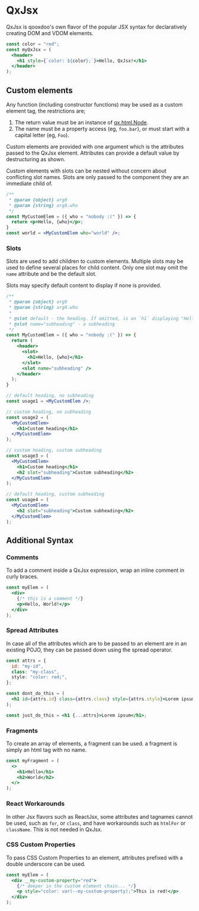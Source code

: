 # QxJsx

QxJsx is qooxdoo's own flavor of the popular JSX syntax for declaratively
creating DOM and VDOM elements.

```jsx
const color = "red";
const myQxJsx = (
  <header>
    <h1 style={`color: ${color};`}>Hello, QxJsx!</h1>
  </header>
);
```

## Custom elements

Any function (including constructor functions) may be used as a custom element
tag, the restrictions are;

1. The return value must be an instance of [qx.html.Node](apps://apiviewer/#qx.html.Node).
2. The name must be a property access (eg, `foo.bar`), or must start with a
   capital letter (eg, `Foo`).

Custom elements are provided with one argument which is the attributes passed
to the QxJsx element. Attributes can provide a default value by destructuring as
shown.

Custom elements with slots can be nested without concern about conflicting slot
names. Slots are only passed to the component they are an immediate child of.

```jsx
/**
 * @param {object} arg0
 * @param {string} arg0.who
 */
const MyCustomElem = ({ who = "nobody :(" }) => {
  return <p>Hello, {who}</p>;
}
const world = <MyCustomElem who="world" />;
```

### Slots

Slots are used to add children to custom elements. Multiple slots may be used
to define several places for child content. Only one slot may omit the `name`
attribute and be the default slot.

Slots may specify default content to display if none is provided.

```jsx
/**
 * @param {object} arg0
 * @param {string} arg0.who
 *
 * @slot default - the heading. If omitted, is an `h1` displaying "Hello, {who}"
 * @slot name="subheading" - a subheading
 */
const MyCustomElem = ({ who = "nobody :(" }) => {
  return (
    <header>
      <slot>
        <h1>Hello, {who}</h1>
      </slot>
      <slot name="subheading" />
    </header>
  );
}

// default heading, no subheading
const usage1 = <MyCustomElem />;

// custom heading, no subheading
const usage2 = (
  <MyCustomElem>
    <h1>Custom heading</h1>
  </MyCustomElem>
);

// custom heading, custom subheading
const usage3 = (
  <MyCustomElem>
    <h1>Custom heading</h1>
    <h2 slot="subheading">Custom subheading</h2>
  </MyCustomElem>
);

// default heading, custom subheading
const usage4 = (
  <MyCustomElem>
    <h2 slot="subheading">Custom subheading</h2>
  </MyCustomElem>
);
```

## Additional Syntax

### Comments

To add a comment inside a QxJsx expression, wrap an inline comment in curly
braces.

```jsx
const myElem = (
  <div>
    {/* this is a comment */}
    <p>Hello, World!</p>
  </div>
);
```

### Spread Attributes

In case all of the attributes which are to be passed to an element are in an
existing POJO, they can be passed down using the spread operator.

```jsx
const attrs = {
  id: "my-id",
  class: "my-class",
  style: "color: red;",
};

const dont_do_this = (
  <h1 id={attrs.id} class={attrs.class} style={attrs.style}>Lorem ipsum</h1>
);

const just_do_this = <h1 {...attrs}>Lorem ipsum</h1>;
```

### Fragments

To create an array of elements, a fragment can be used. a fragment is simply an
html tag with no name.

```jsx
const myFragment = (
  <>
    <h1>Hello</h1>
    <h2>World</h2>
  </>
);
```

### React Workarounds

In other Jsx flavors such as ReactJsx, some attributes and tagnames cannot be
used, such as `for`, or `class`, and have workarounds such as `htmlFor` or
`className`. This is not needed in QxJsx.

### CSS Custom Properties

To pass CSS Custom Properties to an element, attributes prefixed with a double
underscore can be used.

```jsx
const myElem = (
  <div __my-custom-property="red">
    {/* deeper in the custom element chain... */}
    <p style="color: var(--my-custom-property);">This is red!</p>
  </div>
);
```

